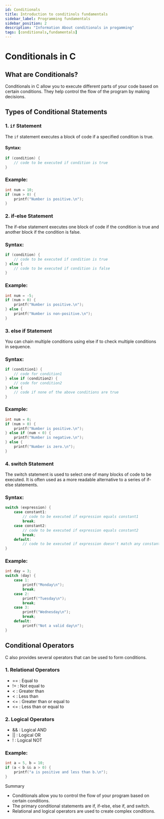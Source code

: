 ```yaml
---
id: Conditionals
title: Introduction to conditinols fundamentals
sidebar_label: Programming fundamentals
sidebar_position: 2
description: "Information About conditionals in progamming"
tags: [conditionals,fundamentals]
---
```



# Conditionals in C

## What are Conditionals?
Conditionals in C allow you to execute different parts of your code based on certain conditions. They help control the flow of the program by making decisions.

## Types of Conditional Statements

### 1. `if` Statement
The `if` statement executes a block of code if a specified condition is true.

#### Syntax:
```c
if (condition) {
    // code to be executed if condition is true
}
```

### Example:
```C
int num = 10;
if (num > 0) {
    printf("Number is positive.\n");
}
```

### 2. if-else Statement
The if-else statement executes one block of code if the condition is true and another block if the condition is false.

### Syntax:
```C
if (condition) {
    // code to be executed if condition is true
} else {
    // code to be executed if condition is false
}
```

### Example:
```C
int num = -5;
if (num > 0) {
    printf("Number is positive.\n");
} else {
    printf("Number is non-positive.\n");
}
```

### 3. else if Statement
You can chain multiple conditions using else if to check multiple conditions in sequence.

### Syntax:
```C
if (condition1) {
    // code for condition1
} else if (condition2) {
    // code for condition2
} else {
    // code if none of the above conditions are true
}
```

### Example:
```C
int num = 0;
if (num > 0) {
    printf("Number is positive.\n");
} else if (num < 0) {
    printf("Number is negative.\n");
} else {
    printf("Number is zero.\n");
}
```

### 4. switch Statement
The switch statement is used to select one of many blocks of code to be executed. It is often used as a more readable alternative to a series of if-else statements.

### Syntax:
```C
switch (expression) {
    case constant1:
        // code to be executed if expression equals constant1
        break;
    case constant2:
        // code to be executed if expression equals constant2
        break;
    default:
        // code to be executed if expression doesn't match any constant
}
```

### Example:
```C
int day = 3;
switch (day) {
    case 1:
        printf("Monday\n");
        break;
    case 2:
        printf("Tuesday\n");
        break;
    case 3:
        printf("Wednesday\n");
        break;
    default:
        printf("Not a valid day\n");
}
```

## Conditional Operators
C also provides several operators that can be used to form conditions.

### 1. Relational Operators
- == : Equal to
- != : Not equal to
- &lt; : Greater than
- < : Less than
- &lt;= : Greater than or equal to
- <= : Less than or equal to
  
### 2. Logical Operators
- && : Logical AND
- || : Logical OR
- ! : Logical NOT
  
### Example:
```C
int a = 5, b = 10;
if (a < b && a > 0) {
    printf("a is positive and less than b.\n");
}
```

Summary
- Conditionals allow you to control the flow of your program based on certain conditions.
- The primary conditional statements are if, if-else, else if, and switch.
- Relational and logical operators are used to create complex conditions.
